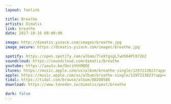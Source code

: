 ```yaml
---
layout: fanlink

title: Breathe
artists: Dimatis
link: breathe
date: 2017-10-16 00:00:00

image: http://dimatis.yizack.com/images/breathe.jpg
image_secure: https://dimatis.yizack.com/images/breathe.jpg

spotify: https://open.spotify.com/album/7leXtgsgL7wUS64PC072b2
soundcloud: https://soundcloud.com/dimatis/breathe
youtube: https://youtu.be/DeciHtH9BDE
itunes: https://music.apple.com/us/album/breathe-single/1297213023?app=itunes
apple: https://music.apple.com/us/album/breathe-single/1297213023?app=music
tidal: https://tidal.com/browse/album/80288586
download: https://www.toneden.io/dimatis/post/breathe

dark: false
---
```

